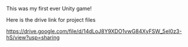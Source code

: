 This was my first ever Unity game!

Here is the drive link for project files

https://drive.google.com/file/d/14dLoJ8Y9XDO1vwG84XyFSW_5eI0z3-hS/view?usp=sharing

